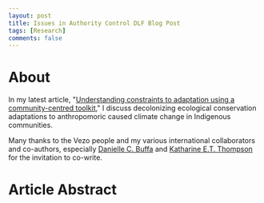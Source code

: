 ```yaml
---
layout: post
title: Issues in Authority Control DLF Blog Post
tags: [Research]
comments: false
---
```


# About
In my latest article, "[Understanding constraints to adaptation using a community-centred toolkit](https://doi.org/10.1098/rstb.2022.0391)," I discuss decolonizing ecological conservation adaptations to anthropomoric caused climate change in Indigenous communities. 

Many thanks to the Vezo people and my various international collaborators and co-authors, especially [Danielle C. Buffa](https://orcid.org/0000-0002-9478-8470) and [Katharine E.T. Thompson](https://orcid.org/0000-0002-5892-536X) for the invitation to co-write. 

# Article Abstract
